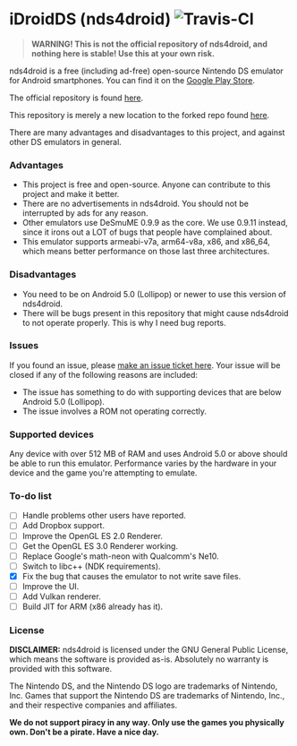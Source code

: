 # iDroidDS (nds4droid) ![Travis-CI](https://travis-ci.org/tangalbert919/iDroidDS.svg?branch=master)

>**WARNING! This is not the official repository of nds4droid, and nothing here is stable! Use this at your own risk.**

nds4droid is a free (including ad-free) open-source Nintendo DS emulator for Android smartphones.
You can find it on the [Google Play Store](https://play.google.com/store/apps/details?id=com.opendoorstudios.ds4droid&hl=en).

The official repository is found [here](https://github.com/jquesnelle/nds4droid).

This repository is merely a new location to the forked repo found [here](https://github.com/tangalbert919/nds4droid).

There are many advantages and disadvantages to this project, and against other DS emulators in general.


### Advantages

* This project is free and open-source. Anyone can contribute to this project and make it better.
* There are no advertisements in nds4droid. You should not be interrupted by ads for any reason.
* Other emulators use DeSmuME 0.9.9 as the core. We use 0.9.11 instead, since it irons out a LOT of bugs that people have complained about.
* This emulator supports armeabi-v7a, arm64-v8a, x86, and x86_64, which means better performance on those last three architectures.


### Disadvantages

* You need to be on Android 5.0 (Lollipop) or newer to use this version of nds4droid.
* There will be bugs present in this repository that might cause nds4droid to not operate properly. This is why I need bug reports.


### Issues

If you found an issue, please [make an issue ticket here](https://github.com/tangalbert919/iDroidDS/issues/new).
Your issue will be closed if any of the following reasons are included:
* The issue has something to do with supporting devices that are below Android 5.0 (Lollipop).
* The issue involves a ROM not operating correctly.


### Supported devices

Any device with over 512 MB of RAM and uses Android 5.0 or above should be able to run this emulator.
Performance varies by the hardware in your device and the game you're attempting to emulate.


### To-do list

- [ ] Handle problems other users have reported.
- [ ] Add Dropbox support.
- [ ] Improve the OpenGL ES 2.0 Renderer.
- [ ] Get the OpenGL ES 3.0 Renderer working.
- [ ] Replace Google's math-neon with Qualcomm's Ne10.
- [ ] Switch to libc++ (NDK requirements).
- [x] Fix the bug that causes the emulator to not write save files.
- [ ] Improve the UI.
- [ ] Add Vulkan renderer.
- [ ] Build JIT for ARM (x86 already has it).

### License
**DISCLAIMER:** nds4droid is licensed under the GNU General Public License, which means the software is provided as-is. Absolutely no warranty is provided with this software.

The Nintendo DS, and the Nintendo DS logo are trademarks of Nintendo, Inc. Games that support the Nintendo DS are trademarks of Nintendo, Inc., and their respective companies and affiliates.

**We do not support piracy in any way. Only use the games you physically own. Don't be a pirate. Have a nice day.**
